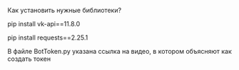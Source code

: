 Как установить нужные библиотеки?

pip install vk-api==11.8.0

pip install requests==2.25.1

В файле BotToken.py указана ссылка на видео, в котором объясняют как создать токен
